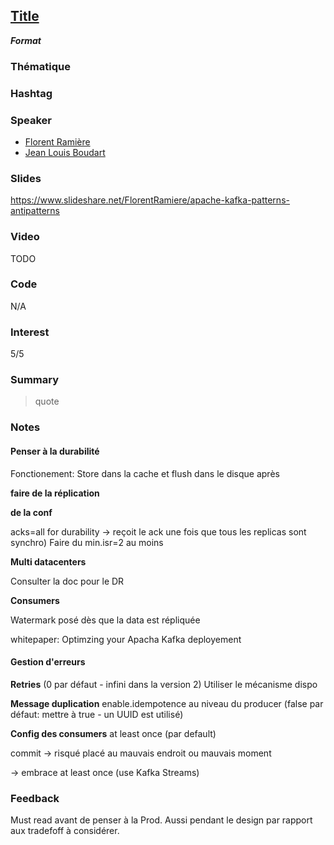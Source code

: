 ## [Title](link)
**_Format_**

### Thématique

### Hashtag

### Speaker

* [Florent Ramière](https://twitter.com/framiere)
* [Jean Louis Boudart](https://twitter.com/jlboudart)

### Slides

https://www.slideshare.net/FlorentRamiere/apache-kafka-patterns-antipatterns

### Video

TODO

### Code

N/A

### Interest

5/5

### Summary

> quote

### Notes

#### Penser à la durabilité

Fonctionement: Store dans la cache et flush dans le disque après

**faire de la réplication**

**de la conf**

acks=all for durability -> reçoit le ack une fois que tous les replicas sont synchro)
Faire du min.isr=2 au moins

**Multi datacenters**

Consulter la doc pour le DR

**Consumers**

Watermark posé dès que la data est répliquée

whitepaper: Optimzing your Apacha Kafka deployement


#### Gestion d'erreurs

**Retries** (0 par défaut - infini dans la version 2)
Utiliser le mécanisme dispo

**Message duplication**
enable.idempotence au niveau du producer (false par défaut: mettre à true - un UUID est utilisé)

**Config des consumers**
at least once (par default)

commit -> risqué placé au mauvais endroit ou mauvais moment

-> embrace at least once (use Kafka Streams)


### Feedback

Must read avant de penser à la Prod.
Aussi pendant le design par rapport aux tradefoff à considérer.
